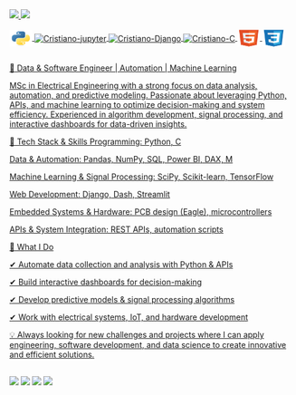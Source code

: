  <div>
  <a href="https://github.com/Cristiano-Langner">
  <img height="180em" src="https://github-readme-stats-git-masterrstaa-rickstaa.vercel.app/api?username=Cristiano-Langner&show_icons=true&theme=dracula&include_all_commits=true&count_private=true"/>
  <img height="180em" src="https://github-readme-stats-git-masterrstaa-rickstaa.vercel.app/api/top-langs/?username=Cristiano-Langner&layout=compact&langs_count=16&theme=dracula"/>
  </div>
<div style="display: inline_block"><br>
  <img align="center" alt="Cristiano-Python" height="30" width="40" src="https://raw.githubusercontent.com/devicons/devicon/master/icons/python/python-original.svg">
  <img align="center" alt="Cristiano-jupyter" height="30" width="40" src="https://cdn.jsdelivr.net/gh/devicons/devicon@latest/icons/jupyter/jupyter-original-wordmark.svg">
  <img align="center" alt="Cristiano-Django" height="30" width="40" src="https://cdn.jsdelivr.net/gh/devicons/devicon@latest/icons/django/django-plain.svg">
  <img align="center" alt="Cristiano-C" height="30" width="40" src="https://cdn.jsdelivr.net/gh/devicons/devicon@latest/icons/c/c-original.svg" />
  <img align="center" alt="Cristiano-HTML" height="30" width="40" src="https://raw.githubusercontent.com/devicons/devicon/master/icons/html5/html5-original.svg">
  <img align="center" alt="Cristiano-CSS" height="30" width="40" src="https://raw.githubusercontent.com/devicons/devicon/master/icons/css3/css3-original.svg">
</div>
 
  ##
 
🚀 Data & Software Engineer | Automation | Machine Learning

MSc in Electrical Engineering with a strong focus on data analysis, automation, and predictive modeling. Passionate about leveraging Python, APIs, and machine learning to optimize decision-making and system efficiency. Experienced in algorithm development, signal processing, and interactive dashboards for data-driven insights.

🔹 Tech Stack & Skills
Programming: Python, C

Data & Automation: Pandas, NumPy, SQL, Power BI, DAX, M

Machine Learning & Signal Processing: SciPy, Scikit-learn, TensorFlow

Web Development: Django, Dash, Streamlit

Embedded Systems & Hardware: PCB design (Eagle), microcontrollers

APIs & System Integration: REST APIs, automation scripts

🔹 What I Do

✔ Automate data collection and analysis with Python & APIs

✔ Build interactive dashboards for decision-making

✔ Develop predictive models & signal processing algorithms

✔ Work with electrical systems, IoT, and hardware development

💡 Always looking for new challenges and projects where I can apply engineering, software development, and data science to create innovative and efficient solutions.
  
  ##
 
<div> 
  <a href="https://www.instagram.com/cristiano.langner/" target="_blank"><img src="https://img.shields.io/badge/-Instagram-%23E4405F?style=for-the-badge&logo=instagram&logoColor=white" target="_blank"></a>
  <a href = "mailto:cristianolangner.ege@gmail.com"><img src="https://img.shields.io/badge/-Gmail-%23333?style=for-the-badge&logo=gmail&logoColor=white" target="_blank"></a>
  <a href="https://www.linkedin.com/in/cristianolangner/" target="_blank"><img src="https://img.shields.io/badge/-LinkedIn-%230077B5?style=for-the-badge&logo=linkedin&logoColor=white" target="_blank"></a>
 <a href="https://www.tiktok.com/@cristianolangner" target="_blank"><img src="https://img.shields.io/badge/TikTok-%23000000.svg?style=for-the-badge&logo=TikTok&logoColor=white" target="_blank"></a>
</div>
